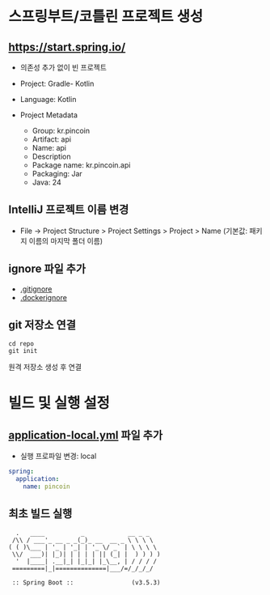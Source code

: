 # 스프링부트/코틀린 프로젝트 생성

## https://start.spring.io/

- 의존성 추가 없이 빈 프로젝트

- Project: Gradle- Kotlin
- Language: Kotlin
- Project Metadata
    - Group: kr.pincoin
    - Artifact: api
    - Name: api
    - Description
    - Package name: kr.pincoin.api
    - Packaging: Jar
    - Java: 24

## IntelliJ 프로젝트 이름 변경

- File → Project Structure > Project Settings > Project > Name (기본값: 패키지 이름의 마지막 폴더 이름)

## ignore 파일 추가

- [.gitignore](/.gitignore)
- [.dockerignore](/.dockerignore)

## git 저장소 연결

```
cd repo
git init
```

원격 저장소 생성 후 연결

# 빌드 및 실행 설정

## [application-local.yml](/src/main/resources/application-local.yml) 파일 추가

- 실행 프로파일 변경: local

```yaml
spring:
  application:
    name: pincoin
```

## 최초 빌드 실행

```
  .   ____          _            __ _ _
 /\\ / ___'_ __ _ _(_)_ __  __ _ \ \ \ \
( ( )\___ | '_ | '_| | '_ \/ _` | \ \ \ \
 \\/  ___)| |_)| | | | | || (_| |  ) ) ) )
  '  |____| .__|_| |_|_| |_\__, | / / / /
 =========|_|==============|___/=/_/_/_/

 :: Spring Boot ::                (v3.5.3)
```